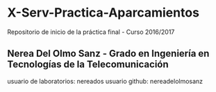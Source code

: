 # X-Serv-Practica-Aparcamientos
Repositorio de inicio de la práctica final - Curso 2016/2017

## Nerea Del Olmo Sanz - Grado en Ingeniería en Tecnologías de la Telecomunicación
usuario de laboratorios: nereados
usuario github: nereadelolmosanz
